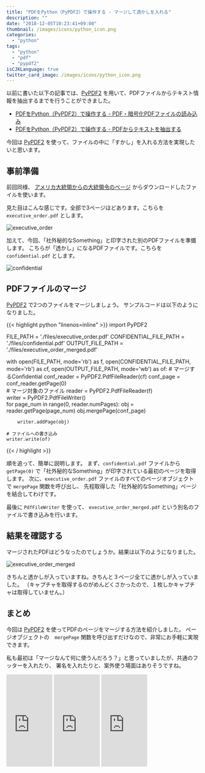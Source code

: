 ```yaml
---
title: "PDFをPython（PyPDF2）で操作する - マージして透かしを入れる"
description: ""
date: "2018-12-05T10:23:41+09:00"
thumbnail: /images/icons/python_icon.png
categories:
  - "python"
tags:
  - "python"
  - "pdf"
  - "pypdf2"
isCJKLanguage: true
twitter_card_image: /images/icons/python_icon.png
---
```


以前に書いた以下の記事では、[PyPDF2](https://pythonhosted.org/PyPDF2/index.html) を用いて、PDFファイルからテキスト情報を抽出するまでを行うことができました。

* [PDFをPython（PyPDF2）で操作する - PDF・暗号化PDFファイルの読み込み](/post/python/open-pdf-with-pypdf2/)
* [PDFをPython（PyPDF2）で操作する - PDFからテキストを抽出する](/post/python/extract-text-from-pdf-with-pypdf2/)

今回は [PyPDF2](https://pythonhosted.org/PyPDF2/index.html) を使って、ファイルの中に「すかし」を入れる方法を実現したいと思います。

## 事前準備

前回同様、 [アメリカ大統領からの大統領令のページ](https://www.federalregister.gov/presidential-documents/executive-orders) からダウンロードしたファイルを使います。

見た目はこんな感じです。全部で3ページほどあります。こちらを `executive_order.pdf` とします。

![executive_order](/images/20181205/executive_order.png)

加えて、今回、「社外秘的なSomething」と印字された別のPDFファイルを準備します。
こちらが「透かし」になるPDFファイルです。こちらを `confidential.pdf` とします。

![confidential](/images/20181205/confidential_pdf.png)

## PDFファイルのマージ

[PyPDF2](https://pythonhosted.org/PyPDF2/index.html) で2つのファイルをマージしましょう。
サンプルコードは以下のようになりました。

{{< highlight python "linenos=inline" >}}
import PyPDF2

FILE_PATH = './files/executive_order.pdf'
CONFIDENTIAL_FILE_PATH = './files/confidential.pdf'
OUTPUT_FILE_PATH = './files/executive_order_merged.pdf'

with open(FILE_PATH, mode='rb') as f, open(CONFIDENTIAL_FILE_PATH, mode='rb') as cf, open(OUTPUT_FILE_PATH, mode='wb') as of:
    # マージするConfidential
    conf_reader = PyPDF2.PdfFileReader(cf)
    conf_page = conf_reader.getPage(0)    
    # マージ対象のファイル
    reader = PyPDF2.PdfFileReader(f)    
    writer = PyPDF2.PdfFileWriter()    
    for page_num in range(0, reader.numPages):
        obj = reader.getPage(page_num)
        obj.mergePage(conf_page)
        
        writer.addPage(obj)
    
    # ファイルへの書き込み
    writer.write(of)
{{< / highlight >}}

順を追って、簡単に説明します。
まず、`confidential.pdf` ファイルから `getPage(0)` で「社外秘的なSomething」が印字されている最初のページを取得します。
次に、`executive_order.pdf` ファイルのすべてのページオブジェクトで `mergePage` 関数を呼び出し、
先程取得した「社外秘的なSomething」ページを結合してわけです。

最後に `PdfFileWriter` を使って、 `executive_order_merged.pdf` という別名のファイルで書き込みを行います。

## 結果を確認する

マージされたPDFはどうなったのでしょうか。結果は以下のようになりました。

![executive_order_merged](/images/20181205/executive_order_merged_pdf.png)

きちんと透かしが入っていますね。きちんと３ページ全てに透かしが入っていました。
（キャプチャを取得するのがめんどくさかったので、１枚しかキャプチャは取得していません。）

## まとめ

今回は [PyPDF2](https://pythonhosted.org/PyPDF2/index.html) を使ってPDFのページをマージする方法を紹介しました。
ページオブジェクトの　`mergePage` 関数を呼び出すだけなので、非常にお手軽に実現できます。

私も最初は「マージなんて何に使うんだろう？」と思っていましたが、共通のフッターを入れたり、
署名を入れたりと、案外使う場面はありそうですね。


<iframe style="width:120px;height:240px;" marginwidth="0" marginheight="0" scrolling="no" frameborder="0" src="https://rcm-fe.amazon-adsystem.com/e/cm?ref=qf_sp_asin_til&t=soudegesu-22&m=amazon&o=9&p=8&l=as1&IS2=1&detail=1&asins=487311778X&linkId=c147d28e189fdaae2d03d9fa71dd1ea2&bc1=ffffff&lt1=_blank&fc1=333333&lc1=0066c0&bg1=ffffff&f=ifr">
</iframe>
<iframe style="width:120px;height:240px;" marginwidth="0" marginheight="0" scrolling="no" frameborder="0" src="https://rcm-fe.amazon-adsystem.com/e/cm?ref=qf_sp_asin_til&t=soudegesu-22&m=amazon&o=9&p=8&l=as1&IS2=1&detail=1&asins=4873117380&linkId=fffb54546b0abb4066b8c70034e45cee&bc1=ffffff&lt1=_blank&fc1=333333&lc1=0066c0&bg1=ffffff&f=ifr">
</iframe>
<iframe style="width:120px;height:240px;" marginwidth="0" marginheight="0" scrolling="no" frameborder="0" src="https://rcm-fe.amazon-adsystem.com/e/cm?ref=qf_sp_asin_til&t=soudegesu-22&m=amazon&o=9&p=8&l=as1&IS2=1&detail=1&asins=479738946X&linkId=a0f1182a7478439bc70e51d189ec3179&bc1=ffffff&lt1=_blank&fc1=333333&lc1=0066c0&bg1=ffffff&f=ifr">
</iframe>



